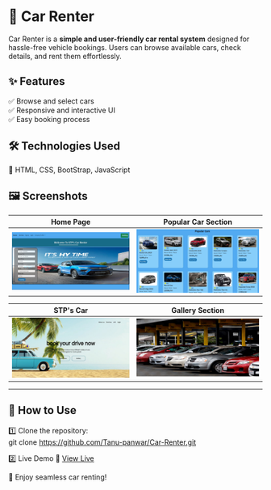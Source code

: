# 🚗 Car Renter  

Car Renter is a **simple and user-friendly car rental system** designed for hassle-free vehicle bookings. Users can browse available cars, check details, and rent them effortlessly.  

## ✨ Features  
✅ Browse and select cars  
✅ Responsive and interactive UI  
✅ Easy booking process  

## 🛠️ Technologies Used  
🔹 HTML, CSS, BootStrap, JavaScript  

## 🖼️ Screenshots

| Home Page | Popular Car Section |
|-------|-----------|
| ![Home Page](screenshots/Home_Page.jpg) | ![Dashboard](screenshots/Popular_Car_Section.jpg) |

| STP's Car | Gallery Section |
|-------------|------------|
| ![STP's Car](screenshots/STP_Cars.jpg) | ![Galery Section](screenshots/Gallery_Section.jpg) |

---

## 📌 How to Use  
1️⃣ Clone the repository:  
   git clone https://github.com/Tanu-panwar/Car-Renter.git
    
2️⃣ Live Demo
🔗 [View Live](https://tanu-panwar.github.io/Car-Renter/) 

🚀 Enjoy seamless car renting!  
